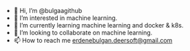 - 👋 Hi, I’m @bulgaagithub
- 👀 I’m interested in machine learning.
- 🌱 I’m currently learning machine learning and docker & k8s.
- 💞️ I’m looking to collaborate on machine learning.
- 📫 How to reach me erdenebulgan.deersoft@gmail.com

<!---
bulgaagithub/bulgaagithub is a ✨ special ✨ repository because its `README.md` (this file) appears on your GitHub profile.
You can click the Preview link to take a look at your changes.
--->
